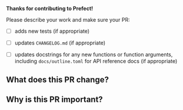 **Thanks for contributing to Prefect!**

Please describe your work and make sure your PR:

- [ ] adds new tests (if appropriate)
- [ ] updates `CHANGELOG.md` (if appropriate)
- [ ] updates docstrings for any new functions or function arguments, including `docs/outline.toml` for API reference docs (if appropriate)



## What does this PR change?



## Why is this PR important?


